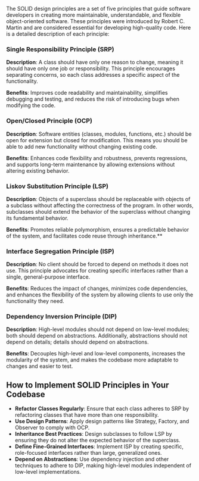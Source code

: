 The SOLID design principles are a set of five principles that guide software developers in creating more maintainable, understandable, and flexible object-oriented software. These principles were introduced by Robert C. Martin and are considered essential for developing high-quality code. Here is a detailed description of each principle:

### Single Responsibility Principle (SRP)

**Description**: A class should have only one reason to change, meaning it should have only one job or responsibility. This principle encourages separating concerns, so each class addresses a specific aspect of the functionality.

**Benefits**: Improves code readability and maintainability, simplifies debugging and testing, and reduces the risk of introducing bugs when modifying the code.

### Open/Closed Principle (OCP)

**Description**: Software entities (classes, modules, functions, etc.) should be open for extension but closed for modification. This means you should be able to add new functionality without changing existing code.

**Benefits**: Enhances code flexibility and robustness, prevents regressions, and supports long-term maintenance by allowing extensions without altering existing behavior.

### Liskov Substitution Principle (LSP)

**Description**: Objects of a superclass should be replaceable with objects of a subclass without affecting the correctness of the program. In other words, subclasses should extend the behavior of the superclass without changing its fundamental behavior.

**Benefits**: Promotes reliable polymorphism, ensures a predictable behavior of the system, and facilitates code reuse through inheritance.**

### Interface Segregation Principle (ISP)

**Description**: No client should be forced to depend on methods it does not use. This principle advocates for creating specific interfaces rather than a single, general-purpose interface.

**Benefits**: Reduces the impact of changes, minimizes code dependencies, and enhances the flexibility of the system by allowing clients to use only the functionality they need.

### Dependency Inversion Principle (DIP)

**Description**: High-level modules should not depend on low-level modules; both should depend on abstractions. Additionally, abstractions should not depend on details; details should depend on abstractions.

**Benefits**: Decouples high-level and low-level components, increases the modularity of the system, and makes the codebase more adaptable to changes and easier to test.

## How to Implement SOLID Principles in Your Codebase

- **Refactor Classes Regularly**: Ensure that each class adheres to SRP by refactoring classes that have more than one responsibility.
- **Use Design Patterns**: Apply design patterns like Strategy, Factory, and Observer to comply with OCP.
- **Inheritance Best Practices**: Design subclasses to follow LSP by ensuring they do not alter the expected behavior of the superclass.
- **Define Fine-Grained Interfaces**: Implement ISP by creating specific, role-focused interfaces rather than large, generalized ones.
- **Depend on Abstractions**: Use dependency injection and other techniques to adhere to DIP, making high-level modules independent of low-level implementations.



